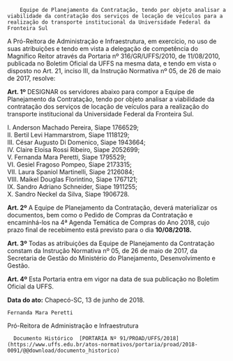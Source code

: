         Equipe de Planejamento da Contratação, tendo por objeto analisar a viabilidade da contratação dos serviços de locação de veículos para a realização do transporte institucional da Universidade Federal da Fronteira Sul  

A Pró-Reitora de Administração e Infraestrutura, em exercício, no uso de suas atribuições e tendo em vista a delegação de competência do Magnífico Reitor através da Portaria nº 316/GR/UFFS/2010, de 11/08/2010, publicada no Boletim Oficial da UFFS na mesma data, e tendo em vista o disposto no Art. 21, inciso III, da Instrução Normativa nº 05, de 26 de maio de 2017, resolve:

 **Art. 1º** DESIGNAR os servidores abaixo para compor a Equipe de Planejamento da Contratação, tendo por objeto analisar a viabilidade da contratação dos serviços de locação de veículos para a realização do transporte institucional da Universidade Federal da Fronteira Sul.

 I. Anderson Machado Pereira, Siape 1766529;  
II. Bertil Levi Hammarstrom, Siape 1118129;  
III. César Augusto Di Domenico, Siape 1943664;  
IV. Claire Eloisa Rossi Ribeiro, Siape 2052699;  
V. Fernanda Mara Peretti, Siape 1795529;  
VI. Gesiel Fragoso Pompeo, Siape 2173315;  
VII. Laura Spaniol Martinelli, Siape 2126084;  
VIII. Maikel Douglas Florintino, Siape 1767121;  
IX. Sandro Adriano Schneider, Siape 1911255;  
X. Sandro Neckel da Silva, Siape 1906728.

 **Art. 2º** A Equipe de Planejamento da Contratação, deverá materializar os documentos, bem como o Pedido de Compras da Contratação e encaminhá-los na 4ª Agenda Temática de Compras do Ano 2018, cujo prazo final de recebimento está previsto para o dia **10/08/2018.**

 **Art. 3º** Todas as atribuições da Equipe de Planejamento da Contratação constam da Instrução Normativa nº 05, de 26 de maio de 2017, da Secretaria de Gestão do Ministério do Planejamento, Desenvolvimento e Gestão.

 **Art. 4º** Esta Portaria entra em vigor na data de sua publicação no Boletim Oficial da UFFS.  
  


   **Data do ato:** Chapecó-SC, 13 de junho de 2018.   
 

    Fernanda Mara Peretti   
 Pró-Reitora de Administração e Infraestrutura 

      Documento Histórico  [PORTARIA Nº 91/PROAD/UFFS/2018](https://www.uffs.edu.br/atos-normativos/portaria/proad/2018-0091/@@download/documento_historico)     
      